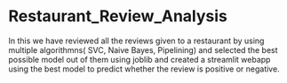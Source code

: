 # Restaurant_Review_Analysis
In this we have reviewed all the reviews given to a restaurant by using multiple algorithmns( SVC, Naive Bayes, Pipelining) and selected the best possible model out of them using joblib and created a streamlit webapp using the best model to predict whether the review is positive or negative.
